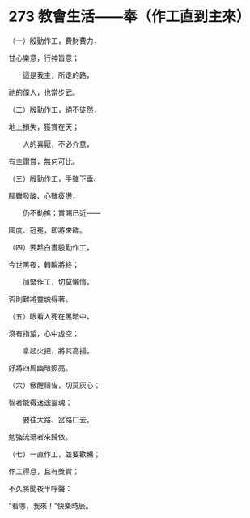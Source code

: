 # 273 教會生活——奉（作工直到主來）

（一）殷勤作工，費財費力，

甘心樂意，行神旨意；

　　這是我主，所走的路，

祂的僕人，也當步武。

（二）殷勤作工，絕不徒然，

地上損失，獲賞在天；

　　人的喜厭，不必介意，

有主讚賞，無何可比。

（三）殷勤作工，手雖下垂、

腳雖發酸、心雖疲憊，

　　仍不動搖；賞賜已近——

國度、冠冕，即將來臨。

（四）要趁白晝殷勤作工，

今世黑夜，轉瞬將終；

　　加緊作工，切莫懶惰，

否則難將靈魂得著。

（五）眼看人死在黑暗中，

沒有指望，心中虛空；

　　拿起火把，將其高揚，

好將四周幽暗照亮。

（六）儆醒禱告，切莫灰心；

智者能得迷途靈魂；

　　要往大路、岔路口去，

勉強流蕩者來歸依。

（七）一直作工，並要歡暢；

作工得息，且有獎賞；

不久將聞夜半呼聲：

“看哪，我來！”快樂時辰。

